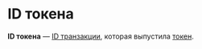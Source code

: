 # ID токена

**ID токена** — [ID транзакции](/ru/blockchain/transaction/transaction-id), которая выпустила [токен](/ru/blockchain/token/).
